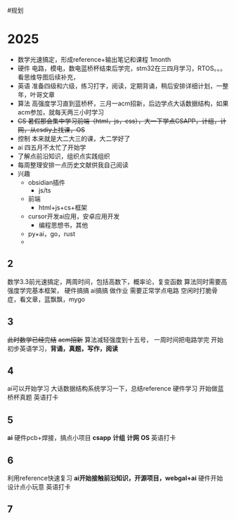 #规划
# 2025
- 数学光速搞定，形成reference+输出笔记和课程 1month
- 硬件 电路，模电，数电蓝桥杯结束后学完，stm32在三四月学习，RTOS。。。看思维导图后续补充，
- 英语 准备四级和六级，练习打字，阅读，定期背诵，稍后安排详细计划，一整年，叶哥文章
- 算法 高强度学习直到蓝桥杯，三月一acm招新，后边学点大话数据结构，如果acm参加，就每天两三小时学习
- ~~CS 暑假那会集中学习前端（html，js，css），大一下学点CSAPP，计组，计网，从csdiy上找课，OS~~
- 控制 本来就是大二大三的课，大二学好了
- ai 四五月不太忙了开始学
- 了解点前沿知识，组织点实践组织
- 每周整理安排一点历史文献供我自己阅读
- 兴趣
	- obsidian插件
		- js/ts
	- 前端
		- html+js+cs+框架
	- cursor开发ai应用，安卓应用开发
		- 编程思想书，其他
	- py+ai，go，rust
	- 
## 2
数学3.3前光速搞定，两周时间，包括高数下，概率论，复变函数
算法同时需要高强度学完基本框架，
硬件搞搞
ai搞搞
做作业
需要正常学点电路
空闲时打脆骨症，看文章，蓝飘飘，mygo
## 3
~~此时数学已经完结~~
~~acm招新~~
算法减轻强度到十五号，
一周时间把电路学完
开始初步英语学习，**背诵，真题，写作，阅读**
## 4
ai可以开始学习
大话数据结构系统学习一下，总结reference
硬件学习
开始做蓝桥杯真题
英语打卡
## 5
**ai**
硬件pcb+焊接，搞点小项目
**csapp**
**计组**
**计网**
**OS**
英语打卡
## 6
利用reference快速复习
**ai开始接触前沿知识，开源项目，webgal+ai**
硬件开始设计点小玩意
英语打卡
## 7
